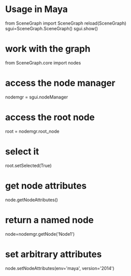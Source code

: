 
# Usage in Maya

from SceneGraph import SceneGraph
reload(SceneGraph)
sgui=SceneGraph.SceneGraph()
sgui.show()

# work with the graph
from SceneGraph.core import nodes

# access the node manager
nodemgr = sgui.nodeManager

# access the root node
root = nodemgr.root_node

# select it
root.setSelected(True)

# get node attributes
node.getNodeAttributes()


# return a named node
node=nodemgr.getNode('Node1')

# set arbitrary attributes
node.setNodeAttributes(env='maya', version='2014')
